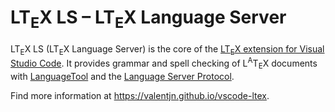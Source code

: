 <!--
   - Copyright (C) 2020 Julian Valentin, LTeX Development Community
   -
   - This Source Code Form is subject to the terms of the Mozilla Public
   - License, v. 2.0. If a copy of the MPL was not distributed with this
   - file, You can obtain one at https://mozilla.org/MPL/2.0/.
   -->

# LT<sub>E</sub>X LS – LT<sub>E</sub>X Language Server

LT<sub>E</sub>X LS (LT<sub>E</sub>X Language Server) is the core of the [LT<sub>E</sub>X extension for Visual Studio Code](https://github.com/valentjn/vscode-ltex). It provides grammar and spell checking of L<sup>A</sup>T<sub>E</sub>X documents with [LanguageTool](https://languagetool.org/) and the [Language Server Protocol](https://github.com/Microsoft/language-server-protocol).

Find more information at <https://valentjn.github.io/vscode-ltex>.
